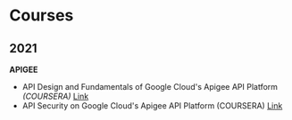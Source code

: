 # Courses

## 2021

**APIGEE**

- API Design and Fundamentals of Google Cloud's Apigee API Platform *(COURSERA)* [Link](./API_Design_Fundamentals_Google_Cloud_APigee_API/README.md)
- API Security on Google Cloud's Apigee API Platform (COURSERA) [Link](./API_Security_Google_Cloud_Apigee_API/README.md)

